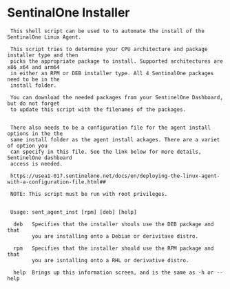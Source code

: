 # SentinalOne Installer



	 This shell script can be used to to automate the install of the SentinalOne Linux Agent.
	
	 This script tries to determine your CPU architecture and package installer type and then
	 picks the appropriate package to install. Supported architectures are x86_x64 and arm64
	 in either an RPM or DEB installer type. All 4 SentinalOne packages need to be in the 
	 install folder.
	
	 You can download the needed packages from your SentinelOne Dashboard, but do not forget 
	 to update this script with the filenames of the packages.
	
   	
	 There also needs to be a configuration file for the agent install options in the the 
	 same install folder as the agent install ackages. There are a variet of option you 
	 can specify in this file. See the link below for more details, SentinelOne dashboard 
	 access is needed.
	
	 https://usea1-017.sentinelone.net/docs/en/deploying-the-linux-agent-with-a-configuration-file.html##
	
	 NOTE: This script must be run with root privileges.
	
	
	 Usage: sent_agent_inst [rpm] [deb] [help]
	
	  deb	Specifies that the installer shouls use the DEB package and that 
			you are installing onto a Debian or derivitave distro.
    
	  rpm	Specifies that the installer should use the RPM package and that 
	  		you are isntalling onto a RHL or derivative distro.
    
	  help	Brings up this information screen, and is the same as -h or --help
	

